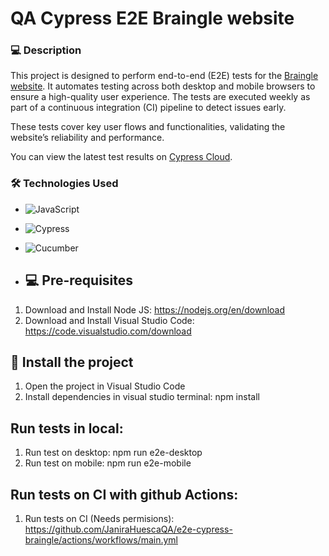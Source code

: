 # QA Cypress E2E Braingle website

### 💻 Description
This project is designed to perform end-to-end (E2E) tests for the [Braingle website](https://www.braingle.com/). It automates testing across both desktop and mobile browsers to ensure a high-quality user experience. The tests are executed weekly as part of a continuous integration (CI) pipeline to detect issues early.

These tests cover key user flows and functionalities, validating the website’s reliability and performance. 

You can view the latest test results on [Cypress Cloud](https://cloud.cypress.io/projects/ezasha/runs).


### 🛠️ Technologies Used
- ![JavaScript](https://img.shields.io/badge/JavaScript-F7DF1E?style=for-the-badge&logo=javascript&logoColor=black)
- ![Cypress](https://img.shields.io/badge/Cypress-17202C?style=for-the-badge&logo=cypress&logoColor=white)
- ![Cucumber](https://img.shields.io/badge/Cucumber-23D96C?style=for-the-badge&logo=cucumber&logoColor=white)

- ## 💻 Pre-requisites

1. Download and Install Node JS: https://nodejs.org/en/download
2. Download and Install Visual Studio Code: https://code.visualstudio.com/download

## 🚀 Install the project
1. Open the project in Visual Studio Code
2. Install dependencies in visual studio terminal: npm install


## Run tests in local:
1. Run test on desktop: npm run e2e-desktop
2. Run test on mobile: npm run e2e-mobile


##  Run tests on CI with github Actions:
1. Run tests on CI (Needs permisions): https://github.com/JaniraHuescaQA/e2e-cypress-braingle/actions/workflows/main.yml

